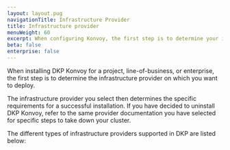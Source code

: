 ```yaml
---
layout: layout.pug
navigationTitle: Infrastructure Provider
title: Infrastructure provider
menuWeight: 60
excerpt: When configuring Konvoy, the first step is to determine your infrastructure
beta: false
enterprise: false
---
```


When installing DKP Konvoy for a project, line-of-business, or enterprise, the first step is to determine the infrastructure provider on which you want to deploy.

The infrastructure provider you select then determines the specific requirements for a successful installation. If you have decided to uninstall DKP Konvoy, refer to the same provider documentation you have selected for specific steps to take down your cluster.

The different types of infrastructure providers supported in DKP are listed below:
